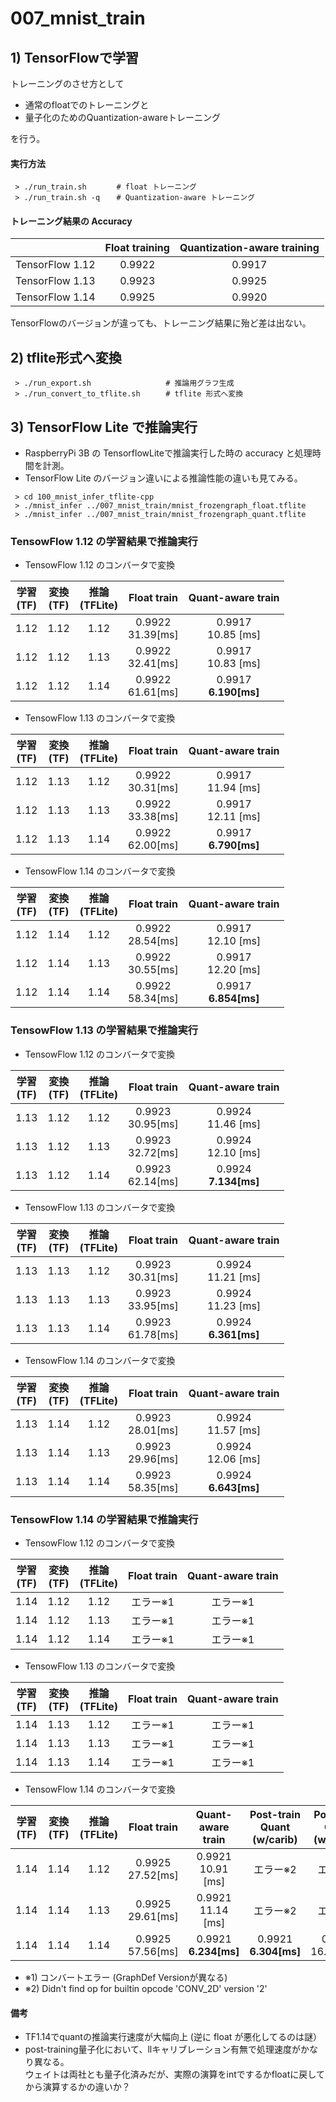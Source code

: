 # 007_mnist_train

## 1) TensorFlowで学習
トレーニングのさせ方として

- 通常のfloatでのトレーニングと
- 量子化のためのQuantization-awareトレーニング

を行う。


#### 実行方法
```
 > ./run_train.sh     　# float トレーニング
 > ./run_train.sh -q  　# Quantization-aware トレーニング
```


#### トレーニング結果の Accuracy

|                      |Float training|Quantization-aware training|
|:--------------------:|:------------:|:-------------------------:|
|TensorFlow 1.12       | 0.9922       | 0.9917                    |
|TensorFlow 1.13       | 0.9923       | 0.9925                    |
|TensorFlow 1.14       | 0.9925       | 0.9920                    |

TensorFlowのバージョンが違っても、トレーニング結果に殆ど差は出ない。


## 2) tflite形式へ変換
```
 > ./run_export.sh    　           # 推論用グラフ生成
 > ./run_convert_to_tflite.sh    　# tflite 形式へ変換
```

## 3) TensorFlow Lite で推論実行
- RaspberryPi 3B の TensorflowLiteで推論実行した時の accuracy と処理時間を計測。
- TensorFlow Lite のバージョン違いによる推論性能の違いも見てみる。

```
 > cd 100_mnist_infer_tflite-cpp
 > ./mnist_infer ../007_mnist_train/mnist_frozengraph_float.tflite
 > ./mnist_infer ../007_mnist_train/mnist_frozengraph_quant.tflite
```


### TensowFlow 1.12 の学習結果で推論実行

- TensowFlow 1.12 のコンバータで変換

|学習<br>(TF)|変換<br>(TF)|推論<br>(TFLite)| Float train           | Quant-aware train        |
|:----------:|:----------:|:--------------:| :-------------------: | :-----------------------:|
| 1.12       | 1.12       | 1.12           | 0.9922 <br> 31.39[ms] | 0.9917 <br>  10.85 [ms]  |
| 1.12       | 1.12       | 1.13           | 0.9922 <br> 32.41[ms] | 0.9917 <br>  10.83 [ms]  |
| 1.12       | 1.12       | 1.14           | 0.9922 <br> 61.61[ms] | 0.9917 <br> **6.190[ms]**|

-  TensowFlow 1.13 のコンバータで変換

|学習<br>(TF)|変換<br>(TF)|推論<br>(TFLite)| Float train           | Quant-aware train        |
|:----------:|:----------:|:--------------:| :-------------------: | :-----------------------:|
| 1.12       | 1.13       | 1.12           | 0.9922 <br> 30.31[ms] | 0.9917 <br>  11.94 [ms]  |
| 1.12       | 1.13       | 1.13           | 0.9922 <br> 33.38[ms] | 0.9917 <br>  12.11 [ms]  |
| 1.12       | 1.13       | 1.14           | 0.9922 <br> 62.00[ms] | 0.9917 <br> **6.790[ms]**|

- TensowFlow 1.14 のコンバータで変換

|学習<br>(TF)|変換<br>(TF)|推論<br>(TFLite)| Float train           | Quant-aware train        |
|:----------:|:----------:|:--------------:| :-------------------: | :-----------------------:|
| 1.12       | 1.14       | 1.12           | 0.9922 <br> 28.54[ms] | 0.9917 <br>  12.10 [ms]  |
| 1.12       | 1.14       | 1.13           | 0.9922 <br> 30.55[ms] | 0.9917 <br>  12.20 [ms]  |
| 1.12       | 1.14       | 1.14           | 0.9922 <br> 58.34[ms] | 0.9917 <br> **6.854[ms]**|


### TensowFlow 1.13 の学習結果で推論実行

- TensowFlow 1.12 のコンバータで変換

|学習<br>(TF)|変換<br>(TF)|推論<br>(TFLite)| Float train           | Quant-aware train        |
|:----------:|:----------:|:--------------:| :-------------------: | :-----------------------:|
| 1.13       | 1.12       | 1.12           | 0.9923 <br> 30.95[ms] | 0.9924 <br>  11.46 [ms]  |
| 1.13       | 1.12       | 1.13           | 0.9923 <br> 32.72[ms] | 0.9924 <br>  12.10 [ms]  |
| 1.13       | 1.12       | 1.14           | 0.9923 <br> 62.14[ms] | 0.9924 <br> **7.134[ms]**|

- TensowFlow 1.13 のコンバータで変換

|学習<br>(TF)|変換<br>(TF)|推論<br>(TFLite)| Float train           | Quant-aware train        |
|:----------:|:----------:|:--------------:| :-------------------: | :-----------------------:|
| 1.13       | 1.13       | 1.12           | 0.9923 <br> 30.31[ms] | 0.9924 <br>  11.21 [ms]  |
| 1.13       | 1.13       | 1.13           | 0.9923 <br> 33.95[ms] | 0.9924 <br>  11.23 [ms]  |
| 1.13       | 1.13       | 1.14           | 0.9923 <br> 61.78[ms] | 0.9924 <br> **6.361[ms]**|

- TensowFlow 1.14 のコンバータで変換

|学習<br>(TF)|変換<br>(TF)|推論<br>(TFLite)| Float train           | Quant-aware train        |
|:----------:|:----------:|:--------------:| :-------------------: | :-----------------------:|
| 1.13       | 1.14       | 1.12           | 0.9923 <br> 28.01[ms] | 0.9924 <br>  11.57 [ms]  |
| 1.13       | 1.14       | 1.13           | 0.9923 <br> 29.96[ms] | 0.9924 <br>  12.06 [ms]  |
| 1.13       | 1.14       | 1.14           | 0.9923 <br> 58.35[ms] | 0.9924 <br> **6.643[ms]**|


### TensowFlow 1.14 の学習結果で推論実行

- TensowFlow 1.12 のコンバータで変換

|学習<br>(TF)|変換<br>(TF)|推論<br>(TFLite)| Float train           | Quant-aware train        |
|:----------:|:----------:|:--------------:| :-------------------: | :-----------------------:|
| 1.14       | 1.12       | 1.12           | エラー※1             | エラー※1                |
| 1.14       | 1.12       | 1.13           | エラー※1             | エラー※1                |
| 1.14       | 1.12       | 1.14           | エラー※1             | エラー※1                |

- TensowFlow 1.13 のコンバータで変換

|学習<br>(TF)|変換<br>(TF)|推論<br>(TFLite)| Float train           | Quant-aware train        |
|:----------:|:----------:|:--------------:| :-------------------: | :-----------------------:|
| 1.14       | 1.13       | 1.12           | エラー※1             | エラー※1                |
| 1.14       | 1.13       | 1.13           | エラー※1             | エラー※1                |
| 1.14       | 1.13       | 1.14           | エラー※1             | エラー※1                |

- TensowFlow 1.14 のコンバータで変換

|学習<br>(TF)|変換<br>(TF)|推論<br>(TFLite)| Float train           | Quant-aware train         |Post-train Quant<br>(w/carib)|Post-train Quant<br>(wo/carib)|
|:----------:|:----------:|:--------------:| :-------------------: | :-----------------------: | :--------------------------:| :---------------------------:|
| 1.14       | 1.14       | 1.12           | 0.9925 <br> 27.52[ms] | 0.9921 <br>  10.91 [ms]   | エラー※2                   | エラー※2                    |
| 1.14       | 1.14       | 1.13           | 0.9925 <br> 29.61[ms] | 0.9921 <br>  11.14 [ms]   | エラー※2                   | エラー※2                    |
| 1.14       | 1.14       | 1.14           | 0.9925 <br> 57.56[ms] | 0.9921 <br> **6.234[ms]** | 0.9921 <br> **6.304[ms]**   | 0.9926 <br> 16.585[ms]       |


- ※1) コンバートエラー (GraphDef Versionが異なる)
- ※2) Didn't find op for builtin opcode 'CONV_2D' version '2'


#### 備考
- TF1.14でquantの推論実行速度が大幅向上 (逆に float が悪化してるのは謎）
- post-training量子化において、llキャリブレーション有無で処理速度がかなり異なる。<br>
  ウェイトは両社とも量子化済みだが、実際の演算をintでするかfloatに戻してから演算するかの違いか？


